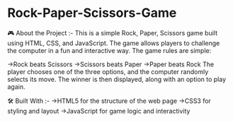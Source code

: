 # Rock-Paper-Scissors-Game

🎮 About the Project :-
This is a simple Rock, Paper, Scissors game built using HTML, CSS, and JavaScript. The game allows players to challenge the computer in a fun and interactive way. The game rules are simple:

->Rock beats Scissors
->Scissors beats Paper
->Paper beats Rock
The player chooses one of the three options, and the computer randomly selects its move. The winner is then displayed, along with an option to play again.

🛠️ Built With :-
->HTML5 for the structure of the web page
->CSS3 for styling and layout
->JavaScript for game logic and interactivity

